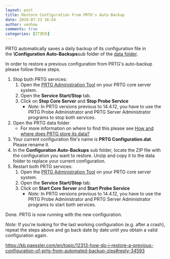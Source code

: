 ```yaml
---
layout: post
title: Restore Configuration From PRTG's Auto-Backup
date: 2018-07-23 16:54
author: venhow
comments: true
categories: [IT资讯]
---
```

PRTG automatically saves a daily backup of its configuration file in the <strong>\Configuration Auto-Backups</strong>sub folder of the <a href="https://kb.paessler.com/en/topic/463">data folder</a>.

In order to restore a previous configuration from PRTG's auto-backup please follow these steps.

<ol>
    <li>Stop both PRTG services:
<ol>
    <li>Open the <a href="https://www.paessler.com/manuals/prtg/prtg_server_administrator.htm" target="_blank" rel="noopener">PRTG Administration Tool</a> on your PRTG core server system.</li>
    <li>Open the <strong>Service Start/Stop</strong> tab.</li>
    <li>Click on <strong>Stop Core Server</strong> and <strong>Stop Probe Service</strong>
<ul>
    <li><em>Note:</em> In PRTG versions previous to 14.4.12, you have to use the PRTG Probe Administrator and PRTG Server Administrator programs to stop both services.</li>
</ul>
</li>
</ol>
</li>
    <li>Open the PRTG data folder
<ul>
    <li>For more information on where to find this please see <a href="https://kb.paessler.com/en/topic/463">How and where does PRTG store its data?</a></li>
</ul>
</li>
    <li>Your current configuration file's name is <strong>PRTG Configuration.dat</strong>. Please rename it.</li>
    <li>In the <strong>Configuration Auto-Backups</strong> sub folder, locate the ZIP file with the configuration you want to restore. Unzip and copy it to the data folder to replace your current configuration.</li>
    <li>Restart both PRTG services:
<ol>
    <li>Open the <a href="https://www.paessler.com/manuals/prtg/prtg_server_administrator.htm" target="_blank" rel="noopener">PRTG Administration Tool</a> on your PRTG core server system.</li>
    <li>Open the <strong>Service Start/Stop</strong> tab.</li>
    <li>Click on <strong>Start Core Server</strong> and <strong>Start Probe Service</strong>
<ul>
    <li><em>Note:</em> In PRTG versions previous to 14.4.12, you have to use the PRTG Probe Administrator and PRTG Server Administrator programs to start both services.</li>
</ul>
</li>
</ol>
</li>
</ol>

Done. PRTG is now running with the new configuration.

<em>Note:</em> If you're looking for the last working configuration (e.g. after a crash), repeat the steps above and go back date by date until you obtain a valid configuration again.

https://kb.paessler.com/en/topic/12313-how-do-i-restore-a-previous-configuration-of-prtg-from-automated-backup-zips#reply-34593
